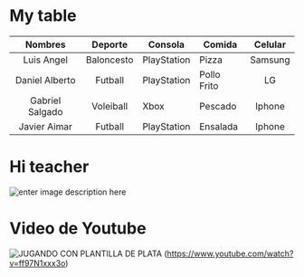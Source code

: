 # My table
|   **Nombres**   | **Deporte** | **Consola** | **Comida**  | **Celular** |
|:---------------:|:-----------:|-------------|-------------|:-----------:|
|      Luis Angel | Baloncesto  | PlayStation | Pizza       | Samsung     |
|  Daniel Alberto | Futball     | PlayStation | Pollo Frito | LG          |
| Gabriel Salgado | Voleiball   | Xbox        | Pescado     | Iphone      |
|    Javier Aimar | Futball     | PlayStation | Ensalada    | Iphone      |
# Hi teacher
![enter image description here](http://cdn.traveler.es/uploads/images/thumbs/201352/los_paisajes_naturales_mas_intimidantes_513_1000x667.jpg)

# Video de Youtube
![JUGANDO CON PLANTILLA DE PLATA](https://i.ytimg.com/an_webp/ff97N1xxx3o/mqdefault_6s.webp?du=3000&sqp=CNiBstQF&rs=AOn4CLDfy8x4yURSXLchwoET8LJpt9sqtQ)
(https://www.youtube.com/watch?v=ff97N1xxx3o)
